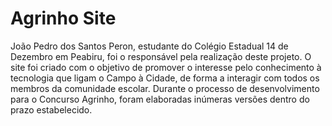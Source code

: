 # Agrinho Site

João Pedro dos Santos Peron, estudante do Colégio Estadual 14 de Dezembro em Peabiru, foi o responsável pela realização deste projeto. O site foi criado com o objetivo de promover o interesse pelo conhecimento à tecnologia que ligam o Campo à Cidade, de forma a interagir com todos os membros da comunidade escolar. Durante o processo de desenvolvimento para o Concurso Agrinho, foram elaboradas inúmeras versões dentro do prazo estabelecido.
